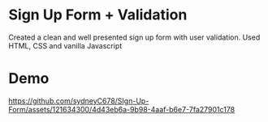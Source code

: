<h1>Sign Up Form + Validation</h1>
Created a clean and well presented sign up form with user validation.
Used HTML, CSS and vanilla Javascript

<h1>Demo</h1>


https://github.com/sydneyC678/SIgn-Up-Form/assets/121634300/4d43eb6a-9b98-4aaf-b6e7-7fa27901c178

